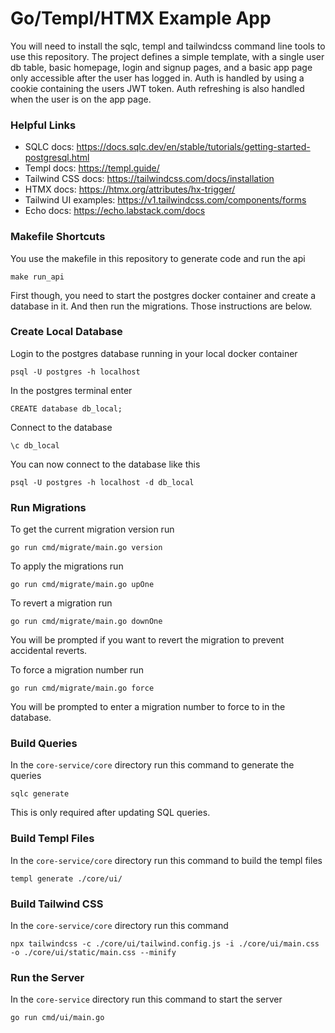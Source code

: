 # Go/Templ/HTMX Example App

You will need to install the sqlc, templ and tailwindcss command line tools to use this repository.
The project defines a simple template, with a single user db table, basic homepage, login and signup pages, 
and a basic app page only accessible after the user has logged in. Auth is handled by using a 
cookie containing the users JWT token. Auth refreshing is also handled when the user is on the app page.


### Helpful Links

* SQLC docs: https://docs.sqlc.dev/en/stable/tutorials/getting-started-postgresql.html
* Templ docs: https://templ.guide/
* Tailwind CSS docs: https://tailwindcss.com/docs/installation
* HTMX docs: https://htmx.org/attributes/hx-trigger/
* Tailwind UI examples: https://v1.tailwindcss.com/components/forms
* Echo docs: https://echo.labstack.com/docs

### Makefile Shortcuts

You use the makefile in this repository to generate code and run the api
```
make run_api
```
First though, you need to start the postgres docker container and create a database in it.
And then run the migrations. Those instructions are below.


### Create Local Database
 
Login to the postgres database running in your local docker container
```
psql -U postgres -h localhost
```

In the postgres terminal enter
```
CREATE database db_local;
```

Connect to the database
```
\c db_local
```

You can now connect to the database like this
```
psql -U postgres -h localhost -d db_local
```

### Run Migrations

To get the current migration version run
```
go run cmd/migrate/main.go version
```

To apply the migrations run
```
go run cmd/migrate/main.go upOne
```

To revert a migration run
```
go run cmd/migrate/main.go downOne
```
You will be prompted if you want to revert the migration to prevent accidental reverts.

To force a migration number run
```
go run cmd/migrate/main.go force
```
You will be prompted to enter a migration number to force to in the database.


### Build Queries

In the `core-service/core` directory run this command to generate the queries
```
sqlc generate
```

This is only required after updating SQL queries.


### Build Templ Files

In the `core-service/core` directory run this command to build the templ files
```
templ generate ./core/ui/
```

### Build Tailwind CSS

In the `core-service/core` directory run this command
```
npx tailwindcss -c ./core/ui/tailwind.config.js -i ./core/ui/main.css -o ./core/ui/static/main.css --minify
```

### Run the Server

In the `core-service` directory run this command to start the server
```
go run cmd/ui/main.go
```



